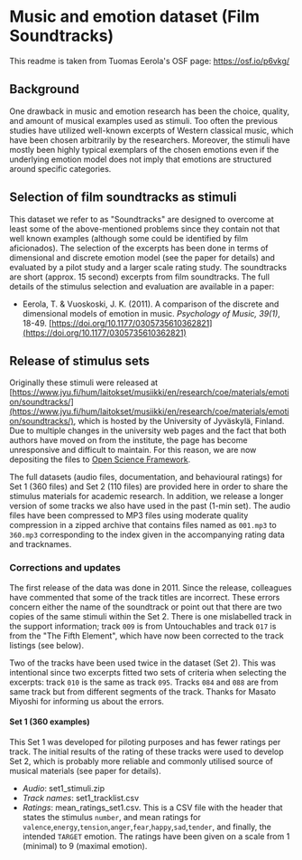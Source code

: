 # Music and emotion dataset (Film Soundtracks) 

This readme is taken from Tuomas Eerola's OSF page: https://osf.io/p6vkg/ 

## Background

One drawback in music and emotion research has been the choice, quality, and amount of musical examples used as stimuli. 
Too often the previous studies have utilized well-known excerpts of Western classical music, which have been chosen arbitrarily by the researchers. 
Moreover, the stimuli have mostly been highly typical exemplars of the chosen emotions even if the underlying emotion model does not imply that emotions are structured around specific categories.

## Selection of film soundtracks as stimuli

This dataset we refer to as "Soundtracks" are designed to overcome at least some of the above-mentioned problems since they contain not that well known examples (although some could be identified by film aficionados). 
The selection of the excerpts has been done in terms of dimensional and discrete emotion model (see the paper for details) and evaluated by a pilot study and a larger scale rating study. 
The soundtracks are short (approx. 15 second) excerpts from film soundtracks. 
The full details of the stimulus selection and evaluation are available in a paper:

+ Eerola, T. & Vuoskoski, J. K. (2011). A comparison of the discrete and dimensional models of emotion in music. _Psychology of Music, 39(1)_, 18-49.
  [https://doi.org/10.1177/0305735610362821](https://doi.org/10.1177/0305735610362821)

## Release of stimulus sets

Originally these stimuli were released at [https://www.jyu.fi/hum/laitokset/musiikki/en/research/coe/materials/emotion/soundtracks/](https://www.jyu.fi/hum/laitokset/musiikki/en/research/coe/materials/emotion/soundtracks/), which is hosted by the University of Jyväskylä, Finland.
Due to multiple changes in the university web pages and the fact that both authors have moved on from the institute, the page has become unresponsive and difficult to maintain. 
For this reason, we are now depositing the files to [Open Science Framework](https://osf.io).

The full datasets (audio files, documentation, and behavioural ratings) for Set 1 (360 files) and Set 2 (110 files) are provided here in order to share the stimulus materials for academic research. 
In addition, we release a longer version of some tracks we also have used in the past (1-min set). 
The audio files have been compressed to MP3 files using moderate quality compression in a zipped archive that contains files named as `001.mp3` to `360.mp3` corresponding to the index given in the accompanying rating data and tracknames. 

### Corrections and updates

The first release of the data was done in 2011.
Since the release, colleagues have commented that some of the track titles are incorrect.
These errors concern either the name of the soundtrack or point out that there are two copies of the same stimuli within the Set 2.
There is one mislabelled track in the support information; track `009` is from Untouchables and track `017` is from the "The Fifth Element", which have now been corrected to the track listings (see below). 

Two of the tracks have been used twice in the dataset (Set 2).
This was intentional since two excerpts fitted two sets of criteria when selecting the excerpts: track `010` is the same as track `095`.
Tracks `084` and `088` are from same track but from different segments of the track.
Thanks for Masato Miyoshi for informing us about the errors.

#### Set 1 (360 examples)

This Set 1 was developed for piloting purposes and has fewer ratings per track.
The initial results of the rating of these tracks were used to develop Set 2, which is probably more reliable and commonly utilised source of musical materials (see paper for details).

* *Audio*: set1_stimuli.zip
* *Track names*: set1_tracklist.csv 
* *Ratings*: mean_ratings_set1.csv.
  This is a CSV file with the header that states the stimulus `number`, and mean ratings for `valence`,`energy`,`tension`,`anger`,`fear`,`happy`,`sad`,`tender`, and finally, the intended `TARGET` emotion.
  The ratings have been given on a scale from 1 (minimal) to 9 (maximal emotion).


